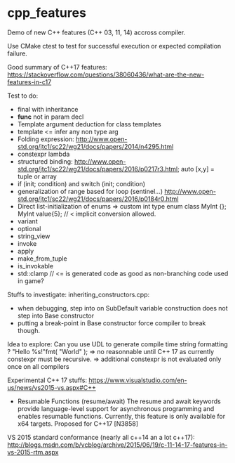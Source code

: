 # cpp_features
Demo of new C++ features (C++ 03, 11, 14) accross compiler.

Use CMake ctest to test for successful execution or expected compilation failure.

Good summary of C++17 features:
https://stackoverflow.com/questions/38060436/what-are-the-new-features-in-c17


Test to do:
- final with inheritance
- __func__ not in param decl
- Template argument deduction for class templates
- template<auto> <= infer any non type arg
- Folding expression: http://www.open-std.org/jtc1/sc22/wg21/docs/papers/2014/n4295.html
- constexpr lambda
- structured binding: http://www.open-std.org/jtc1/sc22/wg21/docs/papers/2016/p0217r3.html; auto [x,y] = tuple or array
- if (init; condition) and switch (init; condition)
- generalization of range based for loop (sentinel...) http://www.open-std.org/jtc1/sc22/wg21/docs/papers/2016/p0184r0.html
- Direct list-initialization of enums => custom int type enum class MyInt {}; MyInt value{5};   // < implicit conversion allowed.
- variant
- optional
- string_view
- invoke
- apply
- make_from_tuple
- is_invokable
- std::clamp // <= is generated code as good as non-branching code used in game?

Stuffs to investigate:
inheriting_constructors.cpp:
  - when debugging, step into on SubDefault variable construction does not step into Base constructor
  - putting a break-point in Base constructor force compiler to break though.

Idea to explore:
Can you use UDL to generate compile time string formatting ?
"Hello %s!"fmt( "World" );
=> no reasonnable until C++ 17 as currently constexpr must be recursive.
=> additional constexpr is not evaluated only once on all compilers
  
  
Experimental C++ 17 stuffs:
https://www.visualstudio.com/en-us/news/vs2015-vs.aspx#C++

- Resumable Functions (resume/await) The resume and await keywords provide language-level support for asynchronous programming and enables resumable functions. Currently, this feature is only available for x64 targets. Proposed for C++17 [N3858]

VS 2015 standard conformance (nearly all c++14 an a lot c++17):
http://blogs.msdn.com/b/vcblog/archive/2015/06/19/c-11-14-17-features-in-vs-2015-rtm.aspx
